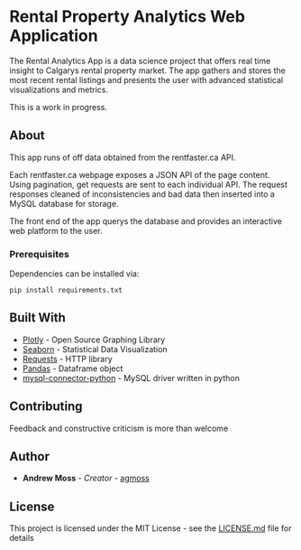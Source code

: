 # Rental Property Analytics Web Application

The Rental Analytics App is a data science project that offers real time insight to Calgarys rental property market. The app gathers and stores the most recent rental listings and presents the user with advanced statistical visualizations and metrics.  

This is a work in progress.

## About

This app runs of off data obtained from the rentfaster.ca API. 

Each rentfaster.ca webpage exposes a JSON API of the page content. Using pagination, get requests are sent to each individual API. The request responses cleaned of inconsistencies and bad data then inserted into a MySQL database for storage.

The front end of the app querys the database and provides an interactive web platform to the user.

### Prerequisites

Dependencies can be installed via:

```
pip install requirements.txt
```

## Built With

* [Plotly](https://plot.ly/python/) - Open Source Graphing Library
* [Seaborn](https://seaborn.pydata.org/) - Statistical Data Visualization
* [Requests](http://docs.python-requests.org/en/master/) - HTTP library 
* [Pandas](https://www.crummy.com/software/BeautifulSoup/) - Dataframe object
* [mysql-connector-python](https://pypi.org/project/mysql-connector-python/) - MySQL driver written in python

## Contributing

Feedback and constructive criticism is more than welcome

## Author

* **Andrew Moss** - *Creator* - [agmoss](https://github.com/agmoss)

## License

This project is licensed under the MIT License - see the [LICENSE.md](LICENSE.md) file for details
